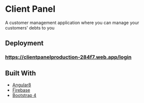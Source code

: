 # Client Panel

A customer management application where you can manage your customers' debts to you

## Deployment

### https://clientpanelproduction-284f7.web.app/login

## Built With

* [Angular8](https://angular.io/)
* [Firebase](https://firebase.google.com/)
* [Bootstrap 4](https://getbootstrap.com/) 

